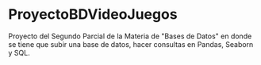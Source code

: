 # ProyectoBDVideoJuegos
Proyecto del Segundo Parcial de la Materia de "Bases de Datos" en donde se tiene que subir una base de datos, hacer consultas en Pandas, Seaborn y SQL.

